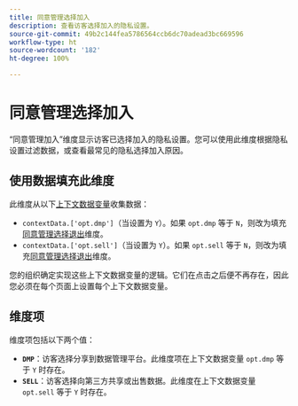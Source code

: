 ```yaml
---
title: 同意管理选择加入
description: 查看访客选择加入的隐私设置。
source-git-commit: 49b2c144fea5786564ccb6dc70adead3bc669596
workflow-type: ht
source-wordcount: '182'
ht-degree: 100%

---
```


# 同意管理选择加入

“同意管理加入”维度显示访客已选择加入的隐私设置。您可以使用此维度根据隐私设置过滤数据，或查看最常见的隐私选择加入原因。

## 使用数据填充此维度

此维度从以下[上下文数据变量](/help/implement/vars/page-vars/contextdata.md)收集数据：

* `contextData.['opt.dmp']`（当设置为 `Y`）。如果 `opt.dmp` 等于 `N`，则改为填充[同意管理选择退出](cm-opt-out.md)维度。
* `contextData.['opt.sell']`（当设置为 `Y`）。如果 `opt.sell` 等于 `N`，则改为填充[同意管理选择退出](cm-opt-out.md)维度。

您的组织确定实现这些上下文数据变量的逻辑。它们在点击之后便不再存在，因此您必须在每个页面上设置每个上下文数据变量。

## 维度项

维度项包括以下两个值：

* **`DMP`**：访客选择分享到数据管理平台。此维度项在上下文数据变量 `opt.dmp` 等于 `Y` 时存在。
* **`SELL`**：访客选择向第三方共享或出售数据。此维度在上下文数据变量 `opt.sell` 等于 `Y` 时存在。
